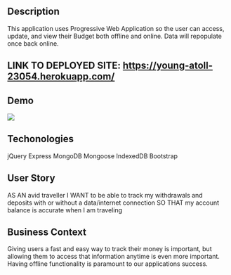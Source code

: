 ## Description
This application uses Progressive Web Application so the user can access, update, and view their Budget both offline and online. Data will repopulate once back online. 

## LINK TO DEPLOYED SITE: https://young-atoll-23054.herokuapp.com/

## Demo
<img src="assets/gif.gif">

## Techonologies
jQuery
Express
MongoDB
Mongoose
IndexedDB
Bootstrap



## User Story
AS AN avid traveller
I WANT to be able to track my withdrawals and deposits with or without a data/internet connection
SO THAT my account balance is accurate when I am traveling

## Business Context

Giving users a fast and easy way to track their money is important, but allowing them to access that information anytime is even more important. Having offline functionality is paramount to our applications success.



